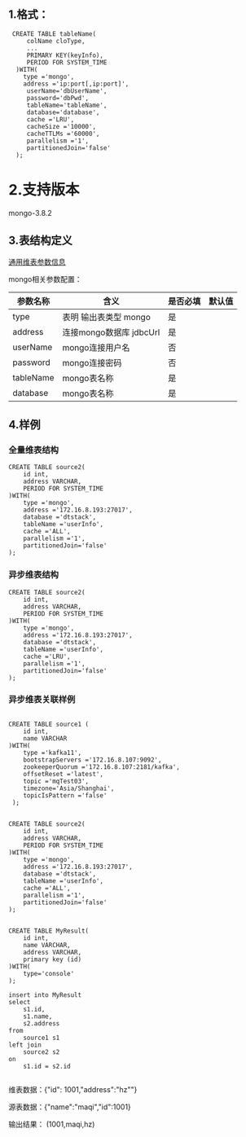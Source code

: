 
## 1.格式：
```
 CREATE TABLE tableName(
     colName cloType,
     ...
     PRIMARY KEY(keyInfo),
     PERIOD FOR SYSTEM_TIME
  )WITH(
    type ='mongo',
    address ='ip:port[,ip:port]',
     userName='dbUserName',
     password='dbPwd',
     tableName='tableName',
     database='database',
     cache ='LRU',
     cacheSize ='10000',
     cacheTTLMs ='60000',
     parallelism ='1',
     partitionedJoin='false'
  );
```

# 2.支持版本
 mongo-3.8.2
 
## 3.表结构定义
  
 [通用维表参数信息](sideParams.md)
 
 
 mongo相关参数配置：

|参数名称|含义|是否必填|默认值|
|----|---|---|----|
| type |表明 输出表类型 mongo|是||
| address | 连接mongo数据库 jdbcUrl |是||
| userName | mongo连接用户名|否||
| password | mongo连接密码|否||
| tableName | mongo表名称|是||
| database  | mongo表名称|是||

## 4.样例


### 全量维表结构

```aidl
CREATE TABLE source2(
    id int,
    address VARCHAR,
    PERIOD FOR SYSTEM_TIME
)WITH(
    type ='mongo',
    address ='172.16.8.193:27017',
    database ='dtstack',
    tableName ='userInfo',
    cache ='ALL',
    parallelism ='1',
    partitionedJoin='false'
);
```

### 异步维表结构

```aidl
CREATE TABLE source2(
    id int,
    address VARCHAR,
    PERIOD FOR SYSTEM_TIME
)WITH(
    type ='mongo',
    address ='172.16.8.193:27017',
    database ='dtstack',
    tableName ='userInfo',
    cache ='LRU',
    parallelism ='1',
    partitionedJoin='false'
);

```

### 异步维表关联样例

```

CREATE TABLE source1 (
    id int,
    name VARCHAR
)WITH(
    type ='kafka11',
    bootstrapServers ='172.16.8.107:9092',
    zookeeperQuorum ='172.16.8.107:2181/kafka',
    offsetReset ='latest',
    topic ='mqTest03',
    timezone='Asia/Shanghai',
    topicIsPattern ='false'
 );


CREATE TABLE source2(
    id int,
    address VARCHAR,
    PERIOD FOR SYSTEM_TIME
)WITH(
    type ='mongo',
    address ='172.16.8.193:27017',
    database ='dtstack',
    tableName ='userInfo',
    cache ='ALL',
    parallelism ='1',
    partitionedJoin='false'
);


CREATE TABLE MyResult(
    id int,
    name VARCHAR,
    address VARCHAR,
    primary key (id)
)WITH(
    type='console'
);

insert into MyResult
select 
	s1.id,
	s1.name,
	s2.address
from 
	source1 s1
left join
	source2 s2
on 	
	s1.id = s2.id


```


维表数据：{"id": 1001,"address":"hz""}

源表数据：{"name":"maqi","id":1001}


输出结果： (1001,maqi,hz)



